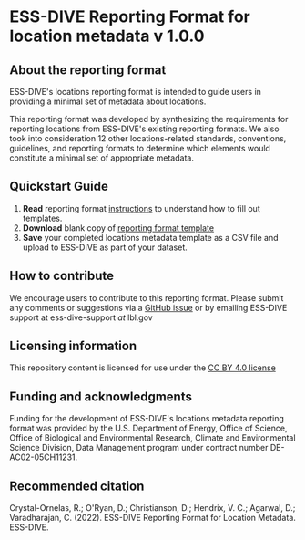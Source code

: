 # ESS-DIVE Reporting Format for location metadata v 1.0.0

## About the reporting format
ESS-DIVE's locations reporting format is intended to guide users in providing a minimal set of metadata about locations.

This reporting format was developed by synthesizing the requirements for reporting locations from ESS-DIVE's existing reporting formats. We also took into consideration 12 other locations-related standards, conventions, guidelines, and reporting formats to determine which elements would constitute a minimal set of appropriate metadata.

## Quickstart Guide
  1. **Read** reporting format [instructions](instructions.md) to understand how to fill out templates.
  2. **Download** blank copy of [reporting format template](templates/README.md)
  4. **Save** your completed locations metadata template as a CSV file and upload to ESS-DIVE as part of your dataset.

## How to contribute
We encourage users to contribute to this reporting format. Please submit any comments or suggestions via a [GitHub issue](https://github.com/ess-dive-community/essdive-location-metadata/issues/new/choose) or by emailing ESS-DIVE support at ess-dive-support *at* lbl.gov  

## Licensing information
This repository content is licensed for use under the [CC BY 4.0 license](https://creativecommons.org/licenses/by/4.0/)

## Funding and acknowledgments
Funding for the development of ESS-DIVE's locations metadata reporting format was provided by the U.S. Department of Energy, Office of Science, Office of Biological and Environmental Research, Climate and Environmental Science Division, Data Management program under contract number DE-AC02-05CH11231.

## Recommended citation
Crystal-Ornelas, R.; O'Ryan, D.; Christianson, D.; Hendrix, V. C.; Agarwal, D.; Varadharajan, C. (2022). ESS-DIVE Reporting Format for Location Metadata. ESS-DIVE.
